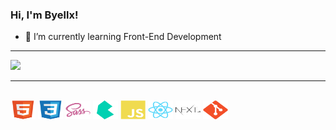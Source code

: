 ### Hi, I'm Byellx!

- 🌱 I’m currently learning Front-End Development

<hr>

<div>
  <img height="180em" src="https://github-readme-stats.vercel.app/api/top-langs/?username=Byellx&layout=compact">
</div>

<hr>

<div style="display: inline_block"><br>
  <img align="center" height="30" width="40" src="https://raw.githubusercontent.com/devicons/devicon/master/icons/html5/html5-original.svg">
  <img align="center" height="30" width="40" src="https://raw.githubusercontent.com/devicons/devicon/master/icons/css3/css3-original.svg">
  <img align="center" height="30" width="40" src="https://github.com/devicons/devicon/blob/master/icons/sass/sass-original.svg">
  <img align="center" height="30" width="40" src="https://github.com/devicons/devicon/blob/master/icons/bulma/bulma-plain.svg">
  <img align="center" height="30" width="40" src="https://raw.githubusercontent.com/devicons/devicon/master/icons/javascript/javascript-plain.svg">
  <img align="center" height="30" width="40" src="https://raw.githubusercontent.com/devicons/devicon/master/icons/react/react-original.svg">
  <img align="center" height="30" width="40" src="https://github.com/devicons/devicon/blob/master/icons/nextjs/nextjs-original-wordmark.svg">
  <img align="center" height="30" width="40" src="https://github.com/devicons/devicon/blob/master/icons/git/git-original.svg">
  <!--<img align="center" height="30" width="40" src="https://github.com/devicons/devicon/blob/master/icons/qt/qt-original.svg">-->
</div>
